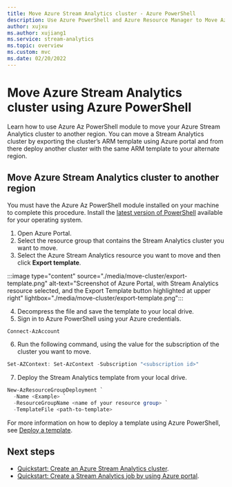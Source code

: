 ```yaml
---
title: Move Azure Stream Analytics cluster - Azure PowerShell
description: Use Azure PowerShell and Azure Resource Manager to Move Azure Stream Analytics cluster to another region. 
author: xujxu
ms.author: xujiang1
ms.service: stream-analytics
ms.topic: overview
ms.custom: mvc
ms.date: 02/20/2022
---
```

# Move Azure Stream Analytics cluster using Azure PowerShell

Learn how to use Azure Az PowerShell module to move your Azure Stream Analytics cluster to another region.
You can move a Stream Analytics cluster by exporting the cluster’s ARM template using Azure portal and from there deploy another cluster with the same ARM template to your alternate region.

## Move Azure Stream Analytics cluster to another region

You must have the Azure Az PowerShell module installed on your machine to complete this procedure. Install the [latest version of PowerShell](/powershell/scripting/install/installing-powershell) available for your operating system.

1. Open Azure Portal. 
2. Select the resource group that contains the Stream Analytics cluster you want to move. 
3. Select the Azure Stream Analytics resource you want to move and then click **Export template**.

:::image type="content" source="./media/move-cluster/export-template.png" alt-text="Screenshot of Azure Portal, with Stream Analytics resource selected, and the Export Template button highlighted at upper right" lightbox="./media/move-cluster/export-template.png":::

4. Decompress the file and save the template to your local drive.
5. Sign in to Azure PowerShell using your Azure credentials.

```powershell
Connect-AzAccount
```
6. Run the following command, using the value for the subscription of the cluster you want to move.

```powershell
Set-AZContext: Set-AzContext -Subscription "<subscription id>"
```
7. Deploy the Stream Analytics template from your local drive.

```powershell
New-AzResourceGroupDeployment `
  -Name <Example> `
  -ResourceGroupName <name of your resource group> `
  -TemplateFile <path-to-template>
```
For more information on how to deploy a template using Azure PowerShell, see [Deploy a template](../azure-resource-manager/management/manage-resources-powershell.md#deploy-a-template).

## Next steps

- [Quickstart: Create an Azure Stream Analytics cluster](create-cluster.md).
- [Quickstart: Create a Stream Analytics job by using Azure portal](stream-analytics-quick-create-portal.md).